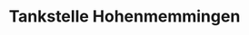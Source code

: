 ---
title: "Tankstelle Hohenmemmingen"
url: /hohenmemmingen/tankstelle-hohenmemmingen/
shop: Allgemein
---